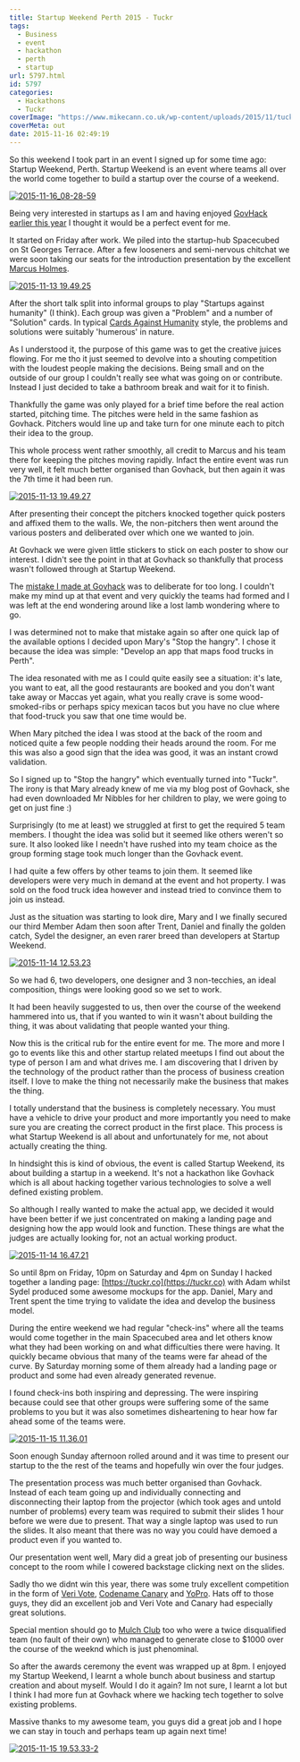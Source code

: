 ```yaml
---
title: Startup Weekend Perth 2015 - Tuckr
tags:
  - Business
  - event
  - hackathon
  - perth
  - startup
url: 5797.html
id: 5797
categories:
  - Hackathons
  - Tuckr
coverImage: "https://www.mikecann.co.uk/wp-content/uploads/2015/11/tuckr.png"
coverMeta: out
date: 2015-11-16 02:49:19
---
```


So this weekend I took part in an event I signed up for some time ago: Startup Weekend, Perth. Startup Weekend is an event where teams all over the world come together to build a startup over the course of a weekend.

<!-- more -->

[![2015-11-16_08-28-59](https://www.mikecann.co.uk/wp-content/uploads/2015/11/2015-11-16_08-28-59-1024x615.png)](https://www.mikecann.co.uk/wp-content/uploads/2015/11/2015-11-16_08-28-59.png)

Being very interested in startups as I am and having enjoyed [GovHack earlier this year](https://www.mikecann.co.uk/portfolio/projects/govhack-2015-should-i-drive/) I thought it would be a perfect event for me.

It started on Friday after work. We piled into the startup-hub Spacecubed on St Georges Terrace. After a few looseners and semi-nervous chitchat we were soon taking our seats for the introduction presentation by the excellent [Marcus Holmes](https://www.startupnews.com.au/about/).

[![2015-11-13 19.49.25](https://www.mikecann.co.uk/wp-content/uploads/2015/11/2015-11-13-19.49.25-1024x768.jpg)](https://www.mikecann.co.uk/wp-content/uploads/2015/11/2015-11-13-19.49.25.jpg)

After the short talk split into informal groups to play "Startups against humanity" (I think). Each group was given a "Problem" and a number of "Solution" cards. In typical [Cards Against Humanity](https://cardsagainsthumanity.com/) style, the problems and solutions were suitably 'humerous' in nature.

As I understood it, the purpose of this game was to get the creative juices flowing. For me tho it just seemed to devolve into a shouting competition with the loudest people making the decisions. Being small and on the outside of our group I couldn't really see what was going on or contribute. Instead I just decided to take a bathroom break and wait for it to finish.

Thankfully the game was only played for a brief time before the real action started, pitching time. The pitches were held in the same fashion as Govhack. Pitchers would line up and take turn for one minute each to pitch their idea to the group.

This whole process went rather smoothly, all credit to Marcus and his team there for keeping the pitches moving rapidly. Infact the entire event was run very well, it felt much better organised than Govhack, but then again it was the 7th time it had been run.

[![2015-11-13 19.49.27](https://www.mikecann.co.uk/wp-content/uploads/2015/11/2015-11-13-19.49.271-1024x765.jpg)](https://www.mikecann.co.uk/wp-content/uploads/2015/11/2015-11-13-19.49.271.jpg)

After presenting their concept the pitchers knocked together quick posters and affixed them to the walls. We, the non-pitchers then went around the various posters and deliberated over which one we wanted to join.

At Govhack we were given little stickers to stick on each poster to show our interest. I didn't see the point in that at Govhack so thankfully that process wasn't followed through at Startup Weekend.

The [mistake I made at Govhack](https://www.mikecann.co.uk/portfolio/projects/govhack-2015-should-i-drive/) was to deliberate for too long. I couldn't make my mind up at that event and very quickly the teams had formed and I was left at the end wondering around like a lost lamb wondering where to go.

I was determined not to make that mistake again so after one quick lap of the available options I decided upon Mary's "Stop the hangry". I chose it because the idea was simple: "Develop an app that maps food trucks in Perth".

The idea resonated with me as I could quite easily see a situation: it's late, you want to eat, all the good restaurants are booked and you don't want take away or Maccas yet again, what you really crave is some wood-smoked-ribs or perhaps spicy mexican tacos but you have no clue where that food-truck you saw that one time would be.

When Mary pitched the idea I was stood at the back of the room and noticed quite a few people nodding their heads around the room. For me this was also a good sign that the idea was good, it was an instant crowd validation.

So I signed up to "Stop the hangry" which eventually turned into "Tuckr". The irony is that Mary already knew of me via my blog post of Govhack, she had even downloaded Mr Nibbles for her children to play, we were going to get on just fine :)

Surprisingly (to me at least) we struggled at first to get the required 5 team members. I thought the idea was solid but it seemed like others weren't so sure. It also looked like I needn't have rushed into my team choice as the group forming stage took much longer than the Govhack event.

I had quite a few offers by other teams to join them. It seemed like developers were very much in demand at the event and hot property. I was sold on the food truck idea however and instead tried to convince them to join us instead.

Just as the situation was starting to look dire, Mary and I we finally secured our third Member Adam then soon after Trent, Daniel and finally the golden catch, Sydel the designer, an even rarer breed than developers at Startup Weekend.

[![2015-11-14 12.53.23](https://www.mikecann.co.uk/wp-content/uploads/2015/11/2015-11-14-12.53.23-1024x768.jpg)](https://www.mikecann.co.uk/wp-content/uploads/2015/11/2015-11-14-12.53.23.jpg)

So we had 6, two developers, one designer and 3 non-tecchies, an ideal composition, things were looking good so we set to work.

It had been heavily suggested to us, then over the course of the weekend hammered into us, that if you wanted to win it wasn't about building the thing, it was about validating that people wanted your thing.

Now this is the critical rub for the entire event for me. The more and more I go to events like this and other startup related meetups I find out about the type of person I am and what drives me. I am discovering that I driven by the technology of the product rather than the process of business creation itself. I love to make the thing not necessarily make the business that makes the thing.

I totally understand that the business is completely necessary. You must have a vehicle to drive your product and more importantly you need to make sure you are creating the correct product in the first place. This process is what Startup Weekend is all about and unfortunately for me, not about actually creating the thing.

In hindsight this is kind of obvious, the event is called Startup Weekend, its about building a startup in a weekend. It's not a hackathon like Govhack which is all about hacking together various technologies to solve a well defined existing problem.

So although I really wanted to make the actual app, we decided it would have been better if we just concentrated on making a landing page and designing how the app would look and function. These things are what the judges are actually looking for, not an actual working product.

[![2015-11-14 16.47.21](https://www.mikecann.co.uk/wp-content/uploads/2015/11/2015-11-14-16.47.21-1024x768.jpg)](https://www.mikecann.co.uk/wp-content/uploads/2015/11/2015-11-14-16.47.21.jpg)

So until 8pm on Friday, 10pm on Saturday and 4pm on Sunday I hacked together a landing page: [https://tuckr.co](https://tuckr.co) with Adam whilst Sydel produced some awesome mockups for the app. Daniel, Mary and Trent spent the time trying to validate the idea and develop the business model.

During the entire weekend we had regular "check-ins" where all the teams would come together in the main Spacecubed area and let others know what they had been working on and what difficulties there were having. It quickly became obvious that many of the teams were far ahead of the curve. By Saturday morning some of them already had a landing page or product and some had even already generated revenue.

I found check-ins both inspiring and depressing. The were inspiring because could see that other groups were suffering some of the same problems to you but it was also sometimes disheartening to hear how far ahead some of the teams were.

[![2015-11-15 11.36.01](https://www.mikecann.co.uk/wp-content/uploads/2015/11/2015-11-15-11.36.01-1024x768.jpg)](https://www.mikecann.co.uk/wp-content/uploads/2015/11/2015-11-15-11.36.01.jpg)

Soon enough Sunday afternoon rolled around and it was time to present our startup to the the rest of the teams and hopefully win over the four judges.

The presentation process was much better organised than Govhack. Instead of each team going up and individually connecting and disconnecting their laptop from the projector (which took ages and untold number of problems) every team was required to submit their slides 1 hour before we were due to present. That way a single laptop was used to run the slides. It also meant that there was no way you could have demoed a product even if you wanted to.

Our presentation went well, Mary did a great job of presenting our business concept to the room while I cowered backstage clicking next on the slides.

Sadly tho we didnt win this year, there was some truly excellent competition in the form of [Veri Vote](https://veri.vote/), [Codename Canary](https://codenamecanary.github.io/) and [YoPro](https://twitter.com/yoproapp). Hats off to those guys, they did an excellent job and Veri Vote and Canary had especially great solutions.

Special mention should go to [Mulch Club](https://www.mulchclub.co/) too who were a twice disqualified team (no fault of their own) who managed to generate close to \$1000 over the course of the weeknd which is just phenominal.

So after the awards ceremony the event was wrapped up at 8pm. I enjoyed my Startup Weekend, I learnt a whole bunch about business and startup creation and about myself. Would I do it again? Im not sure, I learnt a lot but I think I had more fun at Govhack where we hacking tech together to solve existing problems.

Massive thanks to my awesome team, you guys did a great job and I hope we can stay in touch and perhaps team up again next time!

[![2015-11-15 19.53.33-2](https://www.mikecann.co.uk/wp-content/uploads/2015/11/2015-11-15-19.53.33-2-1024x768.jpg)](https://www.mikecann.co.uk/wp-content/uploads/2015/11/2015-11-15-19.53.33-2.jpg)
